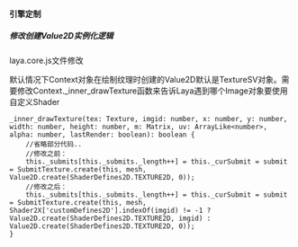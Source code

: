 

#### 引擎定制
##### 修改创建Value2D实例化逻辑
laya.core.js文件修改

默认情况下Context对象在绘制纹理时创建的Value2D默认是TextureSV对象。需要修改Context._inner_drawTexture函数来告诉Laya遇到哪个Image对象要使用自定义Shader

```
_inner_drawTexture(tex: Texture, imgid: number, x: number, y: number, width: number, height: number, m: Matrix, uv: ArrayLike<number>, alpha: number, lastRender: boolean): boolean {
    //省略部分代码..
    //修改之前：
    this._submits[this._submits._length++] = this._curSubmit = submit = SubmitTexture.create(this, mesh, Value2D.create(ShaderDefines2D.TEXTURE2D, 0));
    //修改之后：
    this._submits[this._submits._length++] = this._curSubmit = submit = SubmitTexture.create(this, mesh, Shader2X['customDefines2D'].indexOf(imgid) != -1 ? Value2D.create(ShaderDefines2D.TEXTURE2D, imgid) : Value2D.create(ShaderDefines2D.TEXTURE2D, 0));
}
```